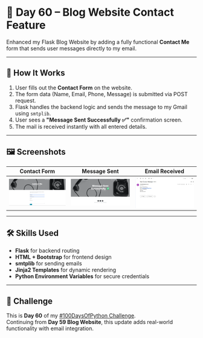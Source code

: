 # 💌 Day 60 – Blog Website Contact Feature

Enhanced my Flask Blog Website by adding a fully functional **Contact Me** form that sends user messages directly to my email.

---

## 🚀 How It Works
1. User fills out the **Contact Form** on the website.
2. The form data (Name, Email, Phone, Message) is submitted via POST request.
3. Flask handles the backend logic and sends the message to my Gmail using `smtplib`.
4. User sees a **"Message Sent Successfully ✅"** confirmation screen.
5. The mail is received instantly with all entered details.

---

## 🖼 Screenshots
| Contact Form | Message Sent | Email Received |
|:-------------:|:------------:|:---------------:|
| <img src="screenshots/form.png" width="400"> | <img src="screenshots/sent.png" width="400"> | <img src="screenshots/mail.png" width="400"> |

---

## 🛠 Skills Used
- **Flask** for backend routing  
- **HTML + Bootstrap** for frontend design  
- **smtplib** for sending emails  
- **Jinja2 Templates** for dynamic rendering  
- **Python Environment Variables** for secure credentials

---

## 📅 Challenge
This is **Day 60** of my [#100DaysOfPython Challenge](https://github.com/chiragdhawan07/100-days-of-python).  
Continuing from **Day 59 Blog Website**, this update adds real-world functionality with email integration.
